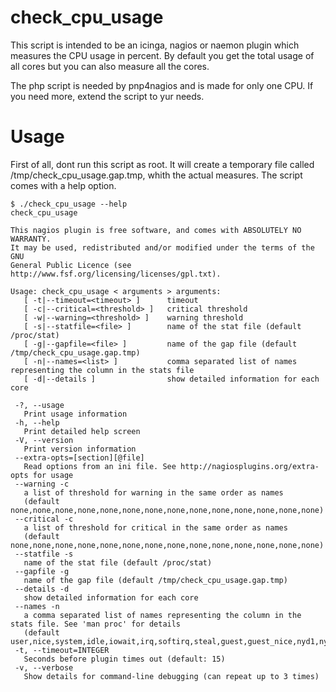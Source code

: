 check_cpu_usage
===============

This script is intended to be an icinga, nagios or naemon plugin which measures the CPU usage in percent. By default you get the total usage of all cores but you can also measure all the cores.

The php script is needed by pnp4nagios and is made for only one CPU. If you need more, extend the script to yur needs.

Usage
=====

First of all, dont run this script as root. It will create a temporary file called /tmp/check_cpu_usage.gap.tmp, whith the actual measures. The script comes with a help option.

```
$ ./check_cpu_usage --help
check_cpu_usage 

This nagios plugin is free software, and comes with ABSOLUTELY NO WARRANTY. 
It may be used, redistributed and/or modified under the terms of the GNU 
General Public Licence (see http://www.fsf.org/licensing/licenses/gpl.txt).

Usage: check_cpu_usage < arguments > arguments: 
   [ -t|--timeout=<timeout> ]      timeout
   [ -c|--critical=<threshold> ]   critical threshold
   [ -w|--warning=<threshold> ]    warning threshold
   [ -s|--statfile=<file> ]        name of the stat file (default /proc/stat)
   [ -g|--gapfile=<file> ]         name of the gap file (default /tmp/check_cpu_usage.gap.tmp)
   [ -n|--names=<list> ]           comma separated list of names representing the column in the stats file
   [ -d|--details ]                show detailed information for each core

 -?, --usage
   Print usage information
 -h, --help
   Print detailed help screen
 -V, --version
   Print version information
 --extra-opts=[section][@file]
   Read options from an ini file. See http://nagiosplugins.org/extra-opts for usage
 --warning -c
   a list of threshold for warning in the same order as names
   (default none,none,none,none,none,none,none,none,none,none,none,none,none,none)
 --critical -c
   a list of threshold for critical in the same order as names
   (default none,none,none,none,none,none,none,none,none,none,none,none,none,none)
 --statfile -s
   name of the stat file (default /proc/stat)
 --gapfile -g
   name of the gap file (default /tmp/check_cpu_usage.gap.tmp)
 --details -d
   show detailed information for each core
 --names -n
   a comma separated list of names representing the column in the stats file. See 'man proc' for details
   (default user,nice,system,idle,iowait,irq,softirq,steal,guest,guest_nice,nyd1,nyd2,nyd3)
 -t, --timeout=INTEGER
   Seconds before plugin times out (default: 15)
 -v, --verbose
   Show details for command-line debugging (can repeat up to 3 times)
```

